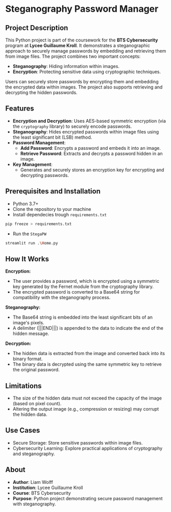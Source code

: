# Steganography Password Manager

## Project Description

This Python project is part of the coursework for the **BTS Cybersecurity** program at **Lycee Guillaume Kroll**. It demonstrates a steganographic approach to securely manage passwords by embedding and retrieving them from image files.
The project combines two important concepts:
- **Steganography**: Hiding information within images.
- **Encryption**: Protecting sensitive data using cryptographic techniques.

Users can securely store passwords by encrypting them and embedding the encrypted data within images. The project also supports retrieving and decrypting the hidden passwords.

## Features

- **Encryption and Decryption**: Uses AES-based symmetric encryption (via the `cryptography` library) to securely encode passwords.
- **Steganography**: Hides encrypted passwords within image files using the least significant bit (LSB) method.
- **Password Management**:
  - **Add Password**: Encrypts a password and embeds it into an image.
  - **Retrieve Password**: Extracts and decrypts a password hidden in an image.
- **Key Management**:
  - Generates and securely stores an encryption key for encrypting and decrypting passwords.

## Prerequisites and Installation

- Python 3.7+
- Clone the repository to your machine
- Install dependecies trough `requirements.txt`

```bash
pip freeze > requirements.txt
```
- Run the `StegaPW`
```bash
streamlit run .\Home.py
```

## How It Works

**Encryption:**
- The user provides a password, which is encrypted using a symmetric key generated by the Fernet module from the cryptography library.
- The encrypted password is converted to a Base64 string for compatibility with the steganography process.

**Steganography:**
- The Base64 string is embedded into the least significant bits of an image's pixels.
- A delimiter (|||END|||) is appended to the data to indicate the end of the hidden message.

**Decryption:**
- The hidden data is extracted from the image and converted back into its binary format.
- The binary data is decrypted using the same symmetric key to retrieve the original password.

## Limitations
- The size of the hidden data must not exceed the capacity of the image (based on pixel count).
- Altering the output image (e.g., compression or resizing) may corrupt the hidden data.

## Use Cases
- Secure Storage: Store sensitive passwords within image files.
- Cybersecurity Learning: Explore practical applications of cryptography and steganography.

## About
- **Author**: Liam Wolff
- **Institution**: Lycee Guillaume Kroll
- **Course**: BTS Cybersecurity
- **Purpose**: Python project demonstrating secure password management with steganography.
